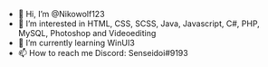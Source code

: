 - 👋 Hi, I’m @Nikowolf123
- 👀 I’m interested in HTML, CSS, SCSS, Java, Javascript, C#, PHP, MySQL, Photoshop and Videoediting
- 🌱 I’m currently learning WinUI3
- 📫 How to reach me Discord: Senseidoi#9193

<!---
Nikowolf123/Nikowolf123 is a ✨ special ✨ repository because its `README.md` (this file) appears on your GitHub profile.
You can click the Preview link to take a look at your changes.
--->

